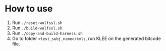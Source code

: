 # How to use

1. Run `./reset-wolfssl.sh`
2. Run `./build-wolfssl.sh`.
3. Run `./copy-and-build-harness.sh`
4. Go to folder `<test_subj_name>/kmls`, run KLEE on the generated bitcode file.
